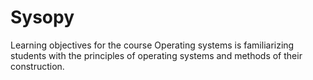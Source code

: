 # Sysopy

Learning objectives for the course Operating systems is
familiarizing students with the principles of operating systems and methods of their construction.
